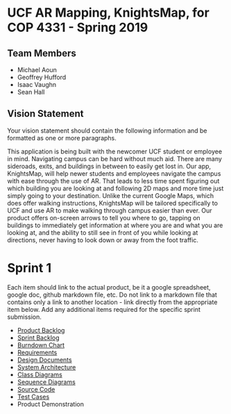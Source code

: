 # UCF AR Mapping, KnightsMap, for COP 4331 - Spring 2019

## Team Members

- Michael Aoun
- Geoffrey Hufford
- Isaac Vaughn
- Sean Hall

## Vision Statement

Your vision statement should contain the following information and be formatted as one or more paragraphs.

This application is being built with the newcomer UCF student or employee in mind. Navigating campus can be hard without
much aid. There are many sideroads, exits, and buildings in between to easily get lost in. Our app, KnightsMap, will help
newer students and employees navigate the campus with ease through the use of AR. That leads to less time spent figuring
out which building you are looking at and following 2D maps and more time just simply going to your destination. Unlike
the current Google Maps, which does offer walking instructions, KnightsMap will be tailored specifically to UCF and 
use AR to make walking through campus easier than ever. Our product offers on-screen arrows to tell you where to
go, tapping on buildings to immediately get information at where you are and what you are looking at, and the ability
to still see in front of you while looking at directions, never having to look down or away from the foot traffic.

# Sprint 1

Each item should link to the actual product, be it a google spreadsheet, google doc, github markdown file, etc. Do not link to a markdown file that contains only a link to another location - link directly from the appropriate item below. Add any additional items required for the specific sprint submission.

- [Product Backlog](https://github.com/micklestick/poop-groop/blob/master/project-information/product_backlog.md)
- [Sprint Backlog](https://github.com/micklestick/poop-groop/blob/master/project-information/sprint_backlog.md)
- [Burndown Chart](https://github.com/micklestick/poop-groop/blob/master/project-information/burndown_chart.md)
- [Requirements](https://github.com/micklestick/poop-groop/blob/master/project-information/requirements.md)
- [Design Documents](https://github.com/micklestick/poop-groop/blob/master/project-design/)
- [System Architecture](https://github.com/micklestick/poop-groop/blob/master/project-design/system-architecture)
- [Class Diagrams](https://github.com/micklestick/poop-groop/blob/master/project-design/class-diagrams)
- [Sequence Diagrams](https://github.com/micklestick/poop-groop/blob/master/project-design/sequence-diagrams)
- [Source Code](https://github.com/micklestick/poop-groop/blob/master/project-construction/src)
- [Test Cases](https://github.com/micklestick/poop-groop/blob/master/project-construction/test)
- Product Demonstration


